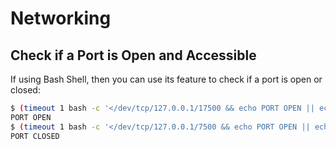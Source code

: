 # Networking

## Check if a Port is Open and Accessible

If using Bash Shell, then you can use its feature to check if a port is open or closed:

```bash
$ (timeout 1 bash -c '</dev/tcp/127.0.0.1/17500 && echo PORT OPEN || echo PORT CLOSED') 2>/dev/null
PORT OPEN
$ (timeout 1 bash -c '</dev/tcp/127.0.0.1/7500 && echo PORT OPEN || echo PORT CLOSED') 2>/dev/null
PORT CLOSED
```